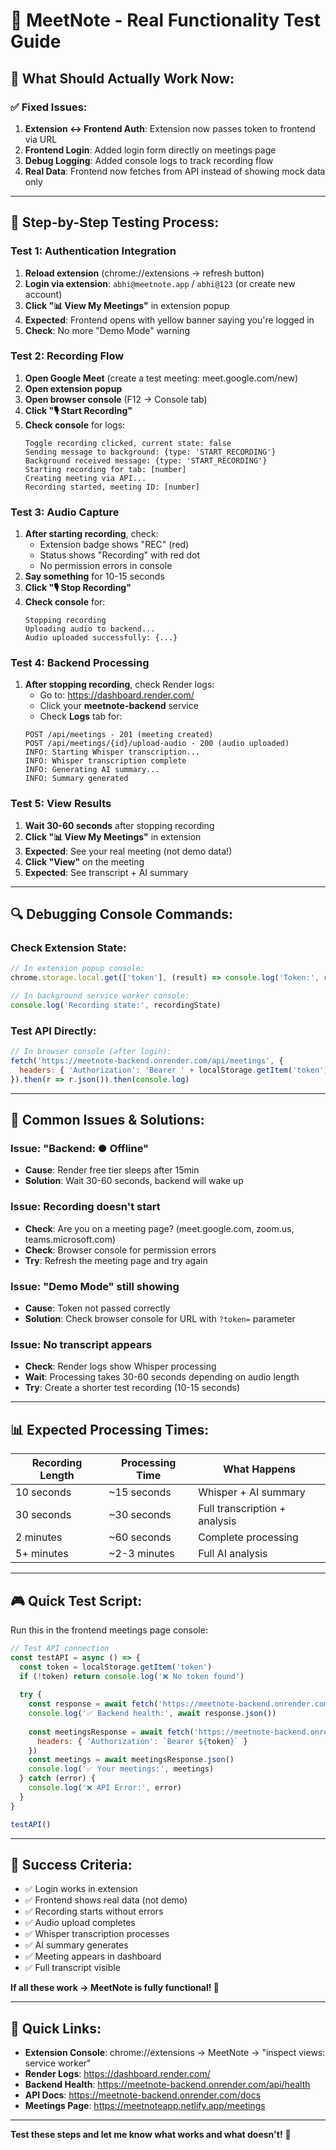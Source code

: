# 🧪 MeetNote - Real Functionality Test Guide

## 🎯 **What Should Actually Work Now:**

### ✅ **Fixed Issues:**
1. **Extension ↔ Frontend Auth**: Extension now passes token to frontend via URL
2. **Frontend Login**: Added login form directly on meetings page
3. **Debug Logging**: Added console logs to track recording flow
4. **Real Data**: Frontend now fetches from API instead of showing mock data only

---

## 📝 **Step-by-Step Testing Process:**

### **Test 1: Authentication Integration** 
1. **Reload extension** (chrome://extensions → refresh button)
2. **Login via extension**: `abhi@meetnote.app` / `abhi@123` (or create new account)
3. **Click "📊 View My Meetings"** in extension popup
4. **Expected**: Frontend opens with yellow banner saying you're logged in
5. **Check**: No more "Demo Mode" warning

### **Test 2: Recording Flow**
1. **Open Google Meet** (create a test meeting: meet.google.com/new)
2. **Open extension popup** 
3. **Open browser console** (F12 → Console tab)
4. **Click "🎙️ Start Recording"**
5. **Check console** for logs:
   ```
   Toggle recording clicked, current state: false
   Sending message to background: {type: 'START_RECORDING'}
   Background received message: {type: 'START_RECORDING'}
   Starting recording for tab: [number]
   Creating meeting via API...
   Recording started, meeting ID: [number]
   ```

### **Test 3: Audio Capture**
1. **After starting recording**, check:
   - Extension badge shows "REC" (red)
   - Status shows "Recording" with red dot
   - No permission errors in console
2. **Say something** for 10-15 seconds
3. **Click "🎙️ Stop Recording"**
4. **Check console** for:
   ```
   Stopping recording
   Uploading audio to backend...
   Audio uploaded successfully: {...}
   ```

### **Test 4: Backend Processing**
1. **After stopping recording**, check Render logs:
   - Go to: https://dashboard.render.com/
   - Click your **meetnote-backend** service
   - Check **Logs** tab for:
   ```
   POST /api/meetings - 201 (meeting created)
   POST /api/meetings/{id}/upload-audio - 200 (audio uploaded)
   INFO: Starting Whisper transcription...
   INFO: Whisper transcription complete
   INFO: Generating AI summary...
   INFO: Summary generated
   ```

### **Test 5: View Results**
1. **Wait 30-60 seconds** after stopping recording
2. **Click "📊 View My Meetings"** in extension
3. **Expected**: See your real meeting (not demo data!)
4. **Click "View"** on the meeting
5. **Expected**: See transcript + AI summary

---

## 🔍 **Debugging Console Commands:**

### **Check Extension State:**
```javascript
// In extension popup console:
chrome.storage.local.get(['token'], (result) => console.log('Token:', result.token))

// In background service worker console:
console.log('Recording state:', recordingState)
```

### **Test API Directly:**
```javascript
// In browser console (after login):
fetch('https://meetnote-backend.onrender.com/api/meetings', {
  headers: { 'Authorization': 'Bearer ' + localStorage.getItem('token') }
}).then(r => r.json()).then(console.log)
```

---

## 🚨 **Common Issues & Solutions:**

### **Issue: "Backend: ● Offline"**
- **Cause**: Render free tier sleeps after 15min
- **Solution**: Wait 30-60 seconds, backend will wake up

### **Issue: Recording doesn't start**
- **Check**: Are you on a meeting page? (meet.google.com, zoom.us, teams.microsoft.com)
- **Check**: Browser console for permission errors
- **Try**: Refresh the meeting page and try again

### **Issue: "Demo Mode" still showing**
- **Cause**: Token not passed correctly
- **Solution**: Check browser console for URL with `?token=` parameter

### **Issue: No transcript appears**
- **Check**: Render logs show Whisper processing
- **Wait**: Processing takes 30-60 seconds depending on audio length
- **Try**: Create a shorter test recording (10-15 seconds)

---

## 📊 **Expected Processing Times:**

| Recording Length | Processing Time | What Happens |
|-----------------|-----------------|--------------|
| 10 seconds | ~15 seconds | Whisper + AI summary |
| 30 seconds | ~30 seconds | Full transcription + analysis |
| 2 minutes | ~60 seconds | Complete processing |
| 5+ minutes | ~2-3 minutes | Full AI analysis |

---

## 🎮 **Quick Test Script:**

Run this in the frontend meetings page console:
```javascript
// Test API connection
const testAPI = async () => {
  const token = localStorage.getItem('token')
  if (!token) return console.log('❌ No token found')
  
  try {
    const response = await fetch('https://meetnote-backend.onrender.com/api/health')
    console.log('✅ Backend health:', await response.json())
    
    const meetingsResponse = await fetch('https://meetnote-backend.onrender.com/api/meetings', {
      headers: { 'Authorization': `Bearer ${token}` }
    })
    const meetings = await meetingsResponse.json()
    console.log('✅ Your meetings:', meetings)
  } catch (error) {
    console.log('❌ API Error:', error)
  }
}

testAPI()
```

---

## 🎯 **Success Criteria:**

- ✅ Login works in extension
- ✅ Frontend shows real data (not demo)
- ✅ Recording starts without errors
- ✅ Audio upload completes
- ✅ Whisper transcription processes
- ✅ AI summary generates
- ✅ Meeting appears in dashboard
- ✅ Full transcript visible

**If all these work → MeetNote is fully functional! 🎉**

---

## 🔗 **Quick Links:**

- **Extension Console**: chrome://extensions → MeetNote → "inspect views: service worker"
- **Render Logs**: https://dashboard.render.com/
- **Backend Health**: https://meetnote-backend.onrender.com/api/health
- **API Docs**: https://meetnote-backend.onrender.com/docs
- **Meetings Page**: https://meetnoteapp.netlify.app/meetings

---

**Test these steps and let me know what works and what doesn't!** 🔬